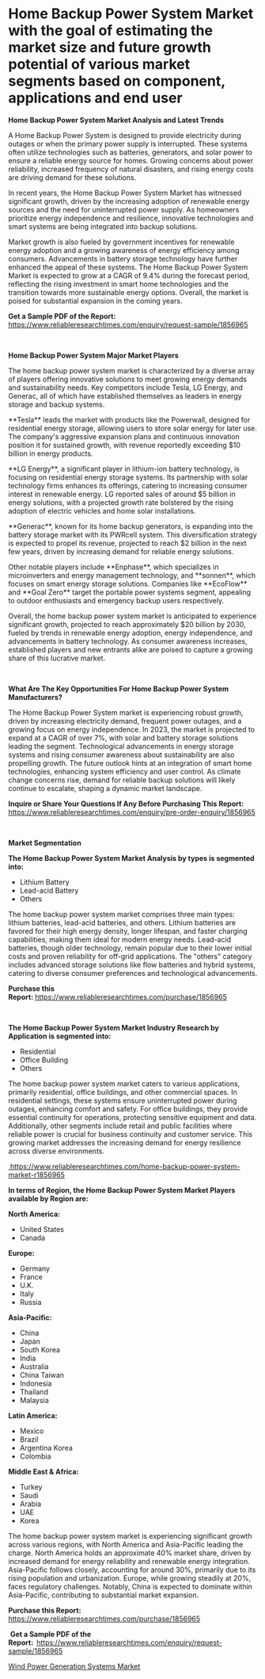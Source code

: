 <p><h1>Home Backup Power System Market with the goal of estimating the market size and future growth potential of various market segments based on component, applications and end user</h1></p><p><strong>Home Backup Power System Market Analysis and Latest Trends</strong></p>
<p><p>A Home Backup Power System is designed to provide electricity during outages or when the primary power supply is interrupted. These systems often utilize technologies such as batteries, generators, and solar power to ensure a reliable energy source for homes. Growing concerns about power reliability, increased frequency of natural disasters, and rising energy costs are driving demand for these solutions.</p><p>In recent years, the Home Backup Power System Market has witnessed significant growth, driven by the increasing adoption of renewable energy sources and the need for uninterrupted power supply. As homeowners prioritize energy independence and resilience, innovative technologies and smart systems are being integrated into backup solutions. </p><p>Market growth is also fueled by government incentives for renewable energy adoption and a growing awareness of energy efficiency among consumers. Advancements in battery storage technology have further enhanced the appeal of these systems. The Home Backup Power System Market is expected to grow at a CAGR of 9.4% during the forecast period, reflecting the rising investment in smart home technologies and the transition towards more sustainable energy options. Overall, the market is poised for substantial expansion in the coming years.</p></p>
<p><strong>Get a Sample PDF of the Report:&nbsp;</strong> <a href="https://www.reliableresearchtimes.com/enquiry/request-sample/1856965?utm_campaign=2135&utm_medium=2&utm_source=Github&utm_content=ia&utm_term=13022025&utm_id=home-backup-power-system">https://www.reliableresearchtimes.com/enquiry/request-sample/1856965</a></p>
<p>&nbsp;</p>
<p><strong>Home Backup Power System Major Market Players</strong></p>
<p><p>The home backup power system market is characterized by a diverse array of players offering innovative solutions to meet growing energy demands and sustainability needs. Key competitors include Tesla, LG Energy, and Generac, all of which have established themselves as leaders in energy storage and backup systems.</p><p>**Tesla** leads the market with products like the Powerwall, designed for residential energy storage, allowing users to store solar energy for later use. The company's aggressive expansion plans and continuous innovation position it for sustained growth, with revenue reportedly exceeding $10 billion in energy products.</p><p>**LG Energy**, a significant player in lithium-ion battery technology, is focusing on residential energy storage systems. Its partnership with solar technology firms enhances its offerings, catering to increasing consumer interest in renewable energy. LG reported sales of around $5 billion in energy solutions, with a projected growth rate bolstered by the rising adoption of electric vehicles and home solar installations.</p><p>**Generac**, known for its home backup generators, is expanding into the battery storage market with its PWRcell system. This diversification strategy is expected to propel its revenue, projected to reach $2 billion in the next few years, driven by increasing demand for reliable energy solutions.</p><p>Other notable players include **Enphase**, which specializes in microinverters and energy management technology, and **sonnen**, which focuses on smart energy storage solutions. Companies like **EcoFlow** and **Goal Zero** target the portable power systems segment, appealing to outdoor enthusiasts and emergency backup users respectively.</p><p>Overall, the home backup power system market is anticipated to experience significant growth, projected to reach approximately $20 billion by 2030, fueled by trends in renewable energy adoption, energy independence, and advancements in battery technology. As consumer awareness increases, established players and new entrants alike are poised to capture a growing share of this lucrative market.</p></p>
<p>&nbsp;</p>
<p><strong>What Are The Key Opportunities For Home Backup Power System Manufacturers?</strong></p>
<p><p>The Home Backup Power System market is experiencing robust growth, driven by increasing electricity demand, frequent power outages, and a growing focus on energy independence. In 2023, the market is projected to expand at a CAGR of over 7%, with solar and battery storage solutions leading the segment. Technological advancements in energy storage systems and rising consumer awareness about sustainability are also propelling growth. The future outlook hints at an integration of smart home technologies, enhancing system efficiency and user control. As climate change concerns rise, demand for reliable backup solutions will likely continue to escalate, shaping a dynamic market landscape.</p></p>
<p><strong>Inquire or Share Your Questions If Any Before Purchasing This Report:</strong> <a href="https://www.reliableresearchtimes.com/enquiry/pre-order-enquiry/1856965?utm_campaign=2135&utm_medium=2&utm_source=Github&utm_content=ia&utm_term=13022025&utm_id=home-backup-power-system">https://www.reliableresearchtimes.com/enquiry/pre-order-enquiry/1856965</a></p>
<p>&nbsp;</p>
<p><strong>Market Segmentation</strong></p>
<p><strong>The Home Backup Power System Market Analysis by types is segmented into:</strong></p>
<p><ul><li>Lithium Battery</li><li>Lead-acid Battery</li><li>Others</li></ul></p>
<p><p>The home backup power system market comprises three main types: lithium batteries, lead-acid batteries, and others. Lithium batteries are favored for their high energy density, longer lifespan, and faster charging capabilities, making them ideal for modern energy needs. Lead-acid batteries, though older technology, remain popular due to their lower initial costs and proven reliability for off-grid applications. The "others" category includes advanced storage solutions like flow batteries and hybrid systems, catering to diverse consumer preferences and technological advancements.</p></p>
<p><strong>Purchase this Report:&nbsp;</strong><a href="https://www.reliableresearchtimes.com/purchase/1856965?utm_campaign=2135&utm_medium=2&utm_source=Github&utm_content=ia&utm_term=13022025&utm_id=home-backup-power-system">https://www.reliableresearchtimes.com/purchase/1856965</a></p>
<p>&nbsp;</p>
<p><strong>The Home Backup Power System Market Industry Research by Application is segmented into:</strong></p>
<p><ul><li>Residential</li><li>Office Building</li><li>Others</li></ul></p>
<p><p>The home backup power system market caters to various applications, primarily residential, office buildings, and other commercial spaces. In residential settings, these systems ensure uninterrupted power during outages, enhancing comfort and safety. For office buildings, they provide essential continuity for operations, protecting sensitive equipment and data. Additionally, other segments include retail and public facilities where reliable power is crucial for business continuity and customer service. This growing market addresses the increasing demand for energy resilience across diverse environments.</p></p>
<p><a href="https://www.reliableresearchtimes.com/home-backup-power-system-market-r1856965?utm_campaign=2135&utm_medium=2&utm_source=Github&utm_content=ia&utm_term=13022025&utm_id=home-backup-power-system">&nbsp;https://www.reliableresearchtimes.com/home-backup-power-system-market-r1856965</a></p>
<p><strong>In terms of Region, the Home Backup Power System Market Players available by Region are:</strong></p>
<p>
    <p> <strong> North America: </strong>
        <ul>
            <li>United States</li>
            <li>Canada</li>
        </ul>
        </p> 
    <p> <strong> Europe: </strong>
        <ul>
            <li>Germany</li>
            <li>France</li>
            <li>U.K.</li>
            <li>Italy</li>
            <li>Russia</li>
        </ul>
        </p> 
    <p> <strong> Asia-Pacific: </strong>
        <ul>
            <li>China</li>
            <li>Japan</li>
            <li>South Korea</li>
            <li>India</li>
            <li>Australia</li>
            <li>China Taiwan</li>
            <li>Indonesia</li>
            <li>Thailand</li>
            <li>Malaysia</li>
        </ul>
        </p> 
    <p> <strong> Latin America: </strong>
        <ul>
            <li>Mexico</li>
            <li>Brazil</li>
            <li>Argentina Korea</li>
            <li>Colombia</li>
        </ul>
        </p> 
    <p> <strong> Middle East & Africa: </strong>
        <ul>
            <li>Turkey</li>
            <li>Saudi</li>
            <li>Arabia</li>
            <li>UAE</li>
            <li>Korea</li>
        </ul>
    </p>
    </p>
<p><p>The home backup power system market is experiencing significant growth across various regions, with North America and Asia-Pacific leading the charge. North America holds an approximate 40% market share, driven by increased demand for energy reliability and renewable energy integration. Asia-Pacific follows closely, accounting for around 30%, primarily due to its rising population and urbanization. Europe, while growing steadily at 20%, faces regulatory challenges. Notably, China is expected to dominate within Asia-Pacific, contributing to substantial market expansion.</p></p>
<p><strong>Purchase this Report: </strong><a href="https://www.reliableresearchtimes.com/purchase/1856965?utm_campaign=2135&utm_medium=2&utm_source=Github&utm_content=ia&utm_term=13022025&utm_id=home-backup-power-system">https://www.reliableresearchtimes.com/purchase/1856965</a></p>
<p>&nbsp;<strong>Get a Sample PDF of the Report:&nbsp;&nbsp;</strong><a href="https://www.reliableresearchtimes.com/enquiry/request-sample/1856965?utm_campaign=2135&utm_medium=2&utm_source=Github&utm_content=ia&utm_term=13022025&utm_id=home-backup-power-system">https://www.reliableresearchtimes.com/enquiry/request-sample/1856965</a></p>
<p><strong></strong></p>
<p><p><a href="https://github.com/AshikRahman991/Market-Research-Report-List-1/blob/main/wind-power-generation-systems-market.md?utm_campaign=2135&utm_medium=2&utm_source=Github&utm_content=ia&utm_term=13022025&utm_id=home-backup-power-system">Wind Power Generation Systems Market</a></p></p>